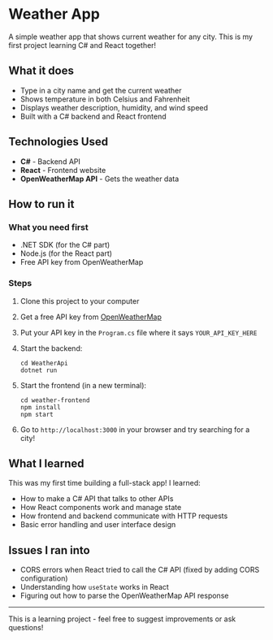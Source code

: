 # Weather App

A simple weather app that shows current weather for any city. This is my first project learning C# and React together!

## What it does

- Type in a city name and get the current weather
- Shows temperature in both Celsius and Fahrenheit  
- Displays weather description, humidity, and wind speed
- Built with a C# backend and React frontend

## Technologies Used

- **C#** - Backend API
- **React** - Frontend website
- **OpenWeatherMap API** - Gets the weather data

## How to run it

### What you need first
- .NET SDK (for the C# part)
- Node.js (for the React part)
- Free API key from OpenWeatherMap

### Steps
1. Clone this project to your computer
2. Get a free API key from [OpenWeatherMap](https://openweathermap.org/api)
3. Put your API key in the `Program.cs` file where it says `YOUR_API_KEY_HERE`

4. Start the backend:
   ```
   cd WeatherApi
   dotnet run
   ```

5. Start the frontend (in a new terminal):
   ```
   cd weather-frontend
   npm install
   npm start
   ```

6. Go to `http://localhost:3000` in your browser and try searching for a city!

## What I learned

This was my first time building a full-stack app! I learned:
- How to make a C# API that talks to other APIs
- How React components work and manage state
- How frontend and backend communicate with HTTP requests
- Basic error handling and user interface design

## Issues I ran into

- CORS errors when React tried to call the C# API (fixed by adding CORS configuration)
- Understanding how `useState` works in React
- Figuring out how to parse the OpenWeatherMap API response

---

This is a learning project - feel free to suggest improvements or ask questions!